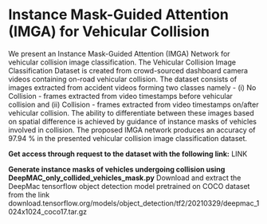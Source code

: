 # Instance Mask-Guided Attention (IMGA) for Vehicular Collision

We present an Instance Mask-Guided Attention (IMGA) Network for vehicular collision image classification. The Vehicular Collision Image Classification Dataset is created from crowd-sourced dashboard camera videos containing on-road vehicular collision. The dataset consists of images extracted from accident videos forming two classes namely - (i) No Collision - frames extracted from video timestamps before vehicular collision and (ii) Collision - frames extracted from video timestamps on/after vehicular collision. The ability to differentiate between these images based on spatial difference is achieved by guidance of instance masks of vehicles involved in collision. The proposed IMGA network produces an accuracy of 97.94 % in the presented vehicular collision image classification dataset.

**Get access through request to the dataset with the following link:**
LINK

**Generate instance masks of vehicles undergoing collision using DeepMAC_only_collided_vehicles_mask.py**
Download and extract the DeepMac tensorflow object detection model pretrained on COCO dataset from the link 
download.tensorflow.org/models/object_detection/tf2/20210329/deepmac_1024x1024_coco17.tar.gz


